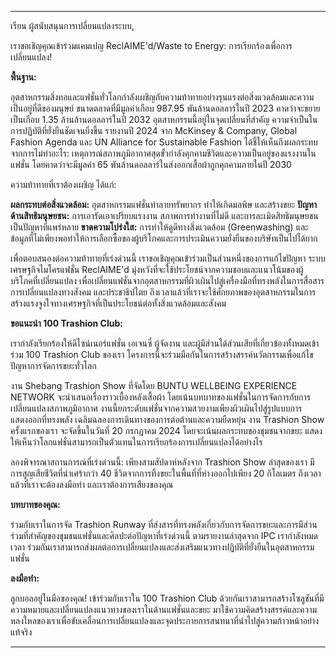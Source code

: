 ---

เรียน ผู้สนับสนุนการเปลี่ยนแปลงระบบ,

เราขอเชิญคุณเข้าร่วมแคมเปญ ReclAIME'd/Waste to Energy: การเรียกร้องเพื่อการเปลี่ยนแปลง!

**พื้นฐาน:**

อุตสาหกรรมสิ่งทอและแฟชั่นทั่วโลกกำลังเผชิญกับความท้าทายอย่างรุนแรงต่อสิ่งแวดล้อมและความเป็นอยู่ที่ดีของมนุษย์ ขนาดตลาดที่มีมูลค่าเกือบ 987.95 พันล้านดอลลาร์ในปี 2023 คาดว่าจะขยายเป็นเกือบ 1.35 ล้านล้านดอลลาร์ในปี 2032 อุตสาหกรรมนี้อยู่ในจุดเปลี่ยนที่สำคัญ ความจำเป็นในการปฏิบัติที่ยั่งยืนชัดเจนยิ่งขึ้น รายงานปี 2024 จาก McKinsey & Company, Global Fashion Agenda และ UN Alliance for Sustainable Fashion ได้ชี้ให้เห็นถึงผลกระทบจากการไม่ทำอะไร: เหตุการณ์สภาพภูมิอากาศสุดขั้วกำลังคุกคามชีวิตและความเป็นอยู่ของแรงงานในแฟชั่น โดยคาดว่าจะมีมูลค่า 65 พันล้านดอลลาร์ในส่งออกเสื้อผ้าถูกคุกคามภายในปี 2030

ความท้าทายที่เราต้องเผชิญ ได้แก่:

**ผลกระทบต่อสิ่งแวดล้อม:** อุตสาหกรรมแฟชั่นทำลายทรัพยากร ทำให้เกิดมลพิษ และสร้างขยะ
**ปัญหาด้านสิทธิมนุษยชน:** การเอารัดเอาเปรียบแรงงาน สภาพการทำงานที่ไม่ดี และการละเมิดสิทธิมนุษยชนเป็นปัญหาที่แพร่หลาย
**ขาดความโปร่งใส:** การทำให้ดูดีทางสิ่งแวดล้อม (Greenwashing) และข้อมูลที่ไม่เพียงพอทำให้การเลือกซื้อของผู้บริโภคและการประเมินความยั่งยืนของบริษัทเป็นไปได้ยาก

เพื่อตอบสนองต่อความท้าทายที่เร่งด่วนนี้ เราขอเชิญคุณเข้าร่วมเป็นส่วนหนึ่งของการแก้ไขปัญหา ระบบเศรษฐกิจไมโครแฟชั่น ReclAIME'd มุ่งหวังที่จะใช้ประโยชน์จากความชอบและแนวโน้มของผู้บริโภคที่เปลี่ยนแปลง เพื่อเปลี่ยนแฟชั่นจากอุตสาหกรรมที่ผิวเผินไปสู่เครื่องมือที่ทรงพลังในการสื่อสาร การเปลี่ยนแปลงทางสังคม และประชาธิปไตย ถึงเวลาแล้วที่เราจะใช้ศักยภาพของอุตสาหกรรมในการสร้างแรงจูงใจทางเศรษฐกิจที่เป็นประโยชน์ต่อทั้งสิ่งแวดล้อมและสังคม

**ขอแนะนำ 100 Trashion Club:**

เรากำลังเรียกร้องให้ดีไซน์เนอร์แฟชั่น เอเจนซี่ ผู้จัดงาน และผู้มีส่วนได้ส่วนเสียที่เกี่ยวข้องทั้งหมดเข้าร่วม 100 Trashion Club ของเรา โครงการนี้จะร่วมมือกันในการสร้างสรรค์นวัตกรรมเพื่อแก้ไขปัญหาการจัดการขยะทั่วโลก

งาน Shebang Trashion Show ที่จัดโดย BUNTU WELLBEING EXPERIENCE NETWORK จะนำเสนอเรื่องราวเบื้องหลังเสื้อผ้า โดยเน้นบทบาทของแฟชั่นในการจัดการกับการเปลี่ยนแปลงสภาพภูมิอากาศ งานนี้ยกระดับแฟชั่นจากความสวยงามเพียงผิวเผินไปสู่รูปแบบการแสดงออกที่ทรงพลัง เฉลิมฉลองการเดินทางของการต่อต้านและความยืดหยุ่น งาน Trashion Show ครั้งแรกของเรา จะจัดขึ้นในวันที่ 20 กรกฎาคม 2024 โดยจะเน้นผลกระทบของชุมชนจากขยะ แสดงให้เห็นว่าโลกแฟชั่นสามารถเป็นตัวแทนในการเรียกร้องการเปลี่ยนแปลงได้อย่างไร

ลองพิจารณาสถานการณ์ที่เร่งด่วนนี้: เพียงสามสัปดาห์หลังจาก Trashion Show ล่าสุดของเรา มีการสูญเสียชีวิตที่น่าเศร้ากว่า 40 ชีวิตจากการทิ้งขยะในพื้นที่ที่ห่างออกไปเพียง 20 กิโลเมตร ถึงเวลาแล้วที่เราจะต้องลงมือทำ และเราต้องการเสียงของคุณ

**บทบาทของคุณ:**

ร่วมกับเราในการจัด Trashion Runway ที่ส่งสารที่ทรงพลังเกี่ยวกับการจัดการขยะและการมีส่วนร่วมที่สำคัญของชุมชนแฟชั่นและศิลปะต่อปัญหาที่เร่งด่วนนี้ ตามรายงานล่าสุดจาก IPC เรากำลังหมดเวลา ร่วมกันเราสามารถส่งผลต่อการเปลี่ยนแปลงและส่งเสริมแนวทางปฏิบัติที่ยั่งยืนในอุตสาหกรรมแฟชั่น

**ลงมือทำ:**

ลูกบอลอยู่ในมือของคุณ! เข้าร่วมกับเราใน 100 Trashion Club ด้วยกันเราสามารถสร้างโซลูชันที่มีความหมายและเปลี่ยนแปลงแนวทางของเราในด้านแฟชั่นและขยะ มาใช้ความคิดสร้างสรรค์และความหลงใหลของเราเพื่อขับเคลื่อนการเปลี่ยนแปลงและจุดประกายการสนทนาที่นำไปสู่ความก้าวหน้าอย่างแท้จริง

---